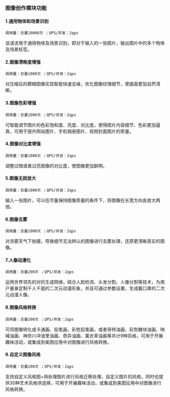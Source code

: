 

### 图像创作模块功能
#### 1.通用物体和场景识别
`调用量：总量10000次 ；QPS/并发：2qps`

该请求用于通用物体及场景识别，即对于输入的一张图片，输出图片中的多个物体及场景标签。
#### 2.图像清晰度增强
`调用量：总量1000次 ；QPS/并发：2qps`

对压缩后的模糊图像实现智能快速去噪，优化图像纹理细节，使画面更加自然清晰。
#### 3.图像色彩增强
`调用量：总量1000次 ；QPS/并发：2qps`

可智能调节图片的色彩饱和度、亮度、对比度，使得图片内容细节、色彩更加逼真，可用于提升网站图片、手机相册图片、视频封面图片的质量。
#### 4.图像对比度增强
`调用量：总量1000次 ；QPS/并发：2qps`

调整过暗或者过亮图像的对比度，使图像更加鲜明。
#### 5.图像无损放大
`调用量：总量1000次 ；QPS/并发：2qps`

输入一张图片，可以在尽量保持图像质量的条件下，将图像在长宽方向各放大两倍。
#### 6.图像去雾
`调用量：总量1000次 ；QPS/并发：2qps`

对浓雾天气下拍摄，导致细节无法辨认的图像进行去雾处理，还原更清晰真实的图像。
#### 7.人像动漫化
`调用量：总量200次 ；QPS/并发：2qps`

运用世界领先的对抗生成网络，结合人脸检测、头发分割、人像分割等技术，为用户量身定制千人千面的二次元动漫形象，并且可通过参数设置，生成戴口罩的二次元动漫人像。
#### 8.图像风格转换
`调用量：总量200次 ；QPS/并发：2qps`

可将图像转化成卡通画、铅笔画、彩色铅笔画，或者哥特油画、彩色糖块油画、呐喊油画、神奈川冲浪里油画、奇异油画、薰衣草油画等共计9种风格，可用于开展趣味活动，或集成到美图应用中对图像进行风格转换。
#### 9.自定义图像风格
`调用量：总量200次 ；QPS/并发：2qps`

支持自定义风格图+待处理图片进行风格迁移处理，自定义图片的风格，同时也提供30种艺术风格供选择，可用于开展趣味活动，或集成到美图应用中对图像进行风格转换。
